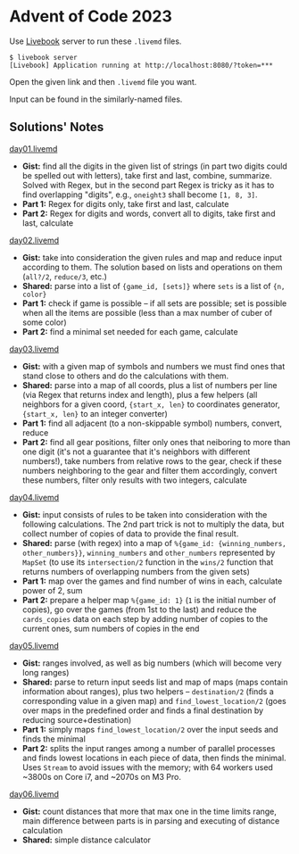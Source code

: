 # Advent of Code 2023


Use [Livebook](https://livebook.dev/) server to run these `.livemd` files.

```console
$ livebook server
[Livebook] Application running at http://localhost:8080/?token=***
```

Open the given link and then `.livemd` file you want.

Input can be found in the similarly-named files.

## Solutions' Notes

[day01.livemd](day01.livemd)

- **Gist:** find all the digits in the given list of strings (in part two digits could be spelled out with letters), take first and last, combine, summarize. Solved with Regex, but in the second part Regex is tricky as it has to find overlapping "digits", e.g., `oneight3` shall become `[1, 8, 3]`.
- **Part 1:** Regex for digits only, take first and last, calculate
- **Part 2:** Regex for digits and words, convert all to digits, take first and last, calculate

[day02.livemd](day02.livemd)

- **Gist:** take into consideration the given rules and map and reduce input according to them. The solution based on lists and operations on them (`all?/2`, `reduce/3`, etc.)
- **Shared:** parse into a list of `{game_id, [sets]}` where `sets` is a list of `{n, color}`
- **Part 1:** check if game is possible – if all sets are possible; set is possible when all the items are possible (less than a max number of cuber of some color)
- **Part 2:** find a minimal set needed for each game, calculate

[day03.livemd](day03.livemd)

- **Gist:** with a given map of symbols and numbers we must find ones that stand close to others and do the calculations with them.
- **Shared:** parse into a map of all coords, plus a list of numbers per line (via Regex that returns index and length), plus a few helpers (all neighbors for a given coord, `{start_x, len}` to coordinates generator, `{start_x, len}` to an integer converter)
- **Part 1:** find all adjacent (to a non-skippable symbol) numbers, convert, reduce
- **Part 2:** find all gear positions, filter only ones that neiboring to more than one digit (it's not a guarantee that it's neighbors with different numbers!), take numbers from relative rows to the gear, check if these numbers neighboring to the gear and filter them accordingly, convert these numbers, filter only results with two integers, calculate

[day04.livemd](day04.livemd)

- **Gist:** input consists of rules to be taken into consideration with the following calculations. The 2nd part trick is not to multiply the data, but collect number of copies of data to provide the final result.
- **Shared:** parse (with regex) into a map of `%{game_id: {winning_numbers, other_numbers}}`, `winning_numbers` and `other_numbers` represented by `MapSet` (to use its `intersection/2` function in the `wins/2` function that returns numbers of overlapping numbers from the given sets)
- **Part 1:** map over the games and find number of wins in each, calculate power of 2, sum
- **Part 2:** prepare a helper map `%{game_id: 1}` (`1` is the initial number of copies), go over the games (from 1st to the last) and reduce the `cards_copies` data on each step by adding number of copies to the current ones, sum numbers of copies in the end

[day05.livemd](day05.livemd)

- **Gist:** ranges involved, as well as big numbers (which will become very long ranges)
- **Shared:** parse to return input seeds list and map of maps (maps contain information about ranges), plus two helpers – `destination/2` (finds a corresponding value in a given map) and `find_lowest_location/2` (goes over maps in the predefined order and finds a final destination by reducing source+destination)
- **Part 1:** simply maps `find_lowest_location/2` over the input seeds and finds the minimal
- **Part 2:** splits the input ranges among a number of parallel processes and finds lowest locations in each piece of data, then finds the minimal. Uses `Stream` to avoid issues with the memory; with 64 workers used ~3800s on Core i7, and ~2070s on M3 Pro.

[day06.livemd](day06.livemd)

- **Gist:** count distances that more that max one in the time limits range, main difference between parts is in parsing and executing of distance calculation
- **Shared:** simple distance calculator
